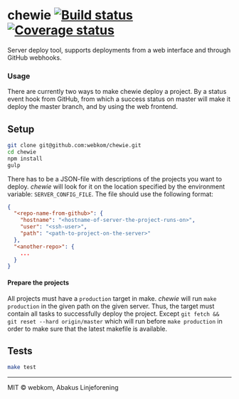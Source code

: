 # chewie [![Build status](https://ci.frigg.io/badges/webkom/chewie/)](https://ci.frigg.io/webkom/chewie/last/) [![Coverage status](https://ci.frigg.io/badges/coverage/webkom/chewie/)](https://ci.frigg.io/webkom/chewie/last/)
Server deploy tool, supports deployments from a web interface and through GitHub webhooks.

### Usage
There are currently two ways to make chewie deploy a project. By a status event hook
from GitHub, from which a success status on master will make it deploy the master
branch, and by using the web frontend.

## Setup
```bash
git clone git@github.com:webkom/chewie.git
cd chewie
npm install
gulp
```
There has to be a JSON-file with descriptions of the projects you want to deploy.
*chewie* will look for it on the location specified by the environment variable:
`SERVER_CONFIG_FILE`. The file should use the following format:
```json
{
  "<repo-name-from-github>": {
    "hostname": "<hostname-of-server-the-project-runs-on>",
    "user": "<ssh-user>",
    "path": "<path-to-project-on-the-server>"
  },
  "<another-repo>": { 
    ...
  }
}
```

#### Prepare the projects
All projects must have a `production` target in make. *chewie* will run 
`make production` in the given path on the given server. Thus, the target
must contain all tasks to successfully deploy the project. Except 
`git fetch && git reset --hard origin/master` which will run before
`make production` in order to make sure that the latest makefile is available.

## Tests
```bash
make test
```

--------
MIT © webkom, Abakus Linjeforening

